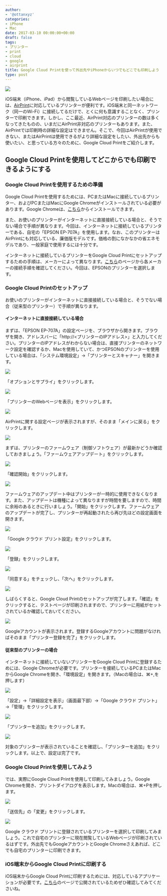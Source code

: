 ```yaml
---
author:
- '@ottanxyz'
categories:
- iPhone
- Mac
date: 2017-03-10 00:00:00+00:00
draft: false
tags:
- プリンター
- print
- cloud
- google
- airprint
title: Google Cloud Printを使って外出先やiPhoneからいつでもどこでも印刷しよう
type: post
---
```


![](170310-58c240cde5066.jpg)

iOS端末（iPhone、iPad）から閲覧しているWebページを印刷したい場合には、[AirPrint](https://support.apple.com/ja-jp/HT201311)に対応しているプリンターが便利です。iOS端末と同一ネットワーク（同一のWi-Fi）に接続してるだけで、とくに何も意識することなく、プリンターで印刷できます。しかし、ここ最近、AirPrint対応のプリンターの数は多くなってきたものの、いまだにAirPrint非対応のプリンターもあります。また、AirPrintでは印刷時の詳細な設定はできません。そこで、今回はAirPrintが使用できない、またはAirPrintは使用できるがより詳細な設定をしたい、外出先からも使いたい、と思っている方々のために、Google Cloud Printをご紹介します。

## Google Cloud Printを使用してどこからでも印刷できるようにする

### Google Cloud Printを使用するための準備

Google Cloud Printを使用するためには、PCまたはMacに接続しているプリンター、およびPCまたはMacにGoogle Chromeがインストールされている必要があります。Google Chromeは、[こちら](https://www.google.co.jp/chrome/browser/desktop/)からインストールできます。

また、お使いのプリンターがインターネットに直接接続している場合と、そうでない場合で手順が異なります。今回は、インターネットに接続しているプリンターである、自宅の「EPSON EP-707A」を使用します。なお、このプリンターはAirPrintにも対応している、廉価版モデルです。価格の割になかなかの省エネモデルであり、一般家庭で使用するには十分です。

インターネットに接続しているプリンターをGoogle Cloud Printにセットアップするための手順は、メーカーによって異なります。[こちら](https://www.google.com/cloudprint/learn/printers.html#setup-hp#setup-kodak#info-kodakverite#setup-epson#setup-canon#setup-samsung#info-dell#info-develop#info-brother#info-ricoh#info-lantronix#info-oki#info-pantum#info-konica#info-lexmark#info-xerox#info-kyocera#info-prinkprima#info-ta)のページから各メーカーの接続手順を確認してください。今回は、EPSONのプリンターを選択します。

### Google Cloud Printのセットアップ

お使いのプリンターがインターネットに直接接続している場合と、そうでない場合（従来型のプリンター）で手順が異なります。

#### インターネットに直接接続している場合

まずは、「EPSON EP-707A」の設定ページを、ブラウザから開きます。ブラウザを開き、アドレスバーに「http://<プリンターのIPアドレス>」と入力してください。プリンターのIPアドレスがわからない場合は、直接プリンターのネットワーク設定を確認するか、Macを使用していて、かつEPSONのプリンターを使用している場合は、「システム環境設定」→「プリンターとスキャナー」を開きます。

![](170310-58c243a8bf346.png)

「オプションとサプライ」をクリックします。

![](170310-58c243b979ebf.png)

「プリンターのWebページを表示」をクリックします。

![](170310-58c2442ce9d98.png)

AirPrintに関する設定ページが表示されますが、そのまま「メインに戻る」をクリックします。

![](170310-58c2450165740.png)

まずは、プリンターのファームウェア（制御ソフトウェア）が最新かどうか確認しておきましょう。「ファームウェアアップデート」をクリックします。

![](170310-58c2453593064.png)

「確認開始」をクリックします。

![](170310-58c24545e6927.png)

ファームウェアのアップデート中はプリンターが一時的に使用できなくなります。また、アップデートは機種によって異なりますが時間を要しますので、時間に余裕のあるときに行いましょう。「開始」をクリックします。ファームウェアのアップデートが完了し、プリンターが再起動されたら再び先ほどの設定画面を開きます。

![](170310-58c2450165740.png)

「Google クラウド プリント設定」をクリックします。

![](170310-58c245b26b9dd.png)

「登録」をクリックします。

![](170310-58c245df11e96.png)

「同意する」をチェックし、「次へ」をクリックします。

![](170310-58c246161d8e7.png)

しばらくすると、Google Cloud Printのセットアップが完了します。「確認」をクリックすると、テストページが印刷されますので、プリンターに用紙がセットされているか確認しておいてください。

![](170310-58c2466fe1e14.png)

Googleアカウントが表示されます。登録するGoogleアカウントに問題がなければそのまま「プリンター登録を完了」をクリックします。

#### 従来型のプリンターの場合

インターネットに接続していないプリンターをGoogle Cloud Printに登録するためには、Google Chromeが必要です。プリンターを接続しているPCまたはMacからGoogle Chromeを開き、「環境設定」を開きます。（Macの場合は、⌘+,を押します）

![](170310-58c247f87b566.png)

「設定」→「詳細設定を表示」（画面最下部）→「Google クラウド プリント」→「管理」をクリックします。

![](170310-58c2481c7884e.png)

「プリンターを追加」をクリックします。

![](170310-58c2484f44ebb.png)

対象のプリンターが表示されていることを確認し、「プリンターを追加」をクリックします。以上で、設定は完了です。

### Google Cloud Printを使用してみよう

では、実際にGoogle Cloud Printを使用して印刷してみましょう。Google Chromeを開き、プリントダイアログを表示します。Macの場合は、⌘+Pを押します。

![](170310-58c248b248a4a.png)

「送信先」の「変更」をクリックします。

![](170310-58c249110aae5.png)

Google クラウド プリントに登録されているプリンターを選択して印刷してみましょう。これで自宅のプリンターに現在閲覧しているWebページが印刷されているはずです。外出先でもGoogleアカウントとGoogle Chromeさえあれば、どこでも自宅のプリンターに印刷できます。

### iOS端末からGoogle Cloud Printに印刷する

iOS端末からGoogle Cloud Printに印刷するためには、対応しているアプリケーションが必要です。[こちら](https://www.google.co.jp/intl/ja/cloudprint/learn/apps.html)のページで公開されているためぜひ確認してみてくださいね。
